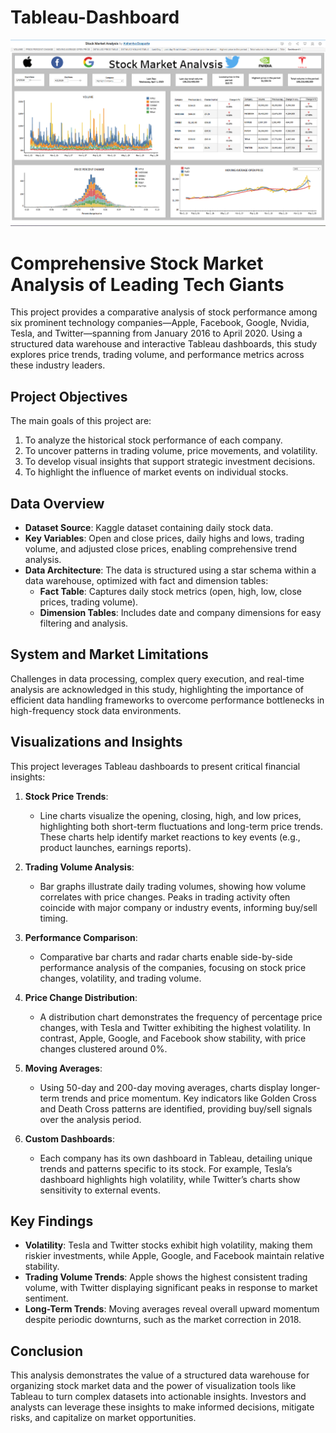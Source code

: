 # Tableau-Dashboard
![logo](https://github.com/Aisharriya/Tableau-Dashboard/blob/main/tableau.png)
# Comprehensive Stock Market Analysis of Leading Tech Giants

This project provides a comparative analysis of stock performance among six prominent technology companies—Apple, Facebook, Google, Nvidia, Tesla, and Twitter—spanning from January 2016 to April 2020. Using a structured data warehouse and interactive Tableau dashboards, this study explores price trends, trading volume, and performance metrics across these industry leaders.

## Project Objectives

The main goals of this project are:
1. To analyze the historical stock performance of each company.
2. To uncover patterns in trading volume, price movements, and volatility.
3. To develop visual insights that support strategic investment decisions.
4. To highlight the influence of market events on individual stocks.

## Data Overview

- **Dataset Source**: Kaggle dataset containing daily stock data.
- **Key Variables**: Open and close prices, daily highs and lows, trading volume, and adjusted close prices, enabling comprehensive trend analysis.
- **Data Architecture**: The data is structured using a star schema within a data warehouse, optimized with fact and dimension tables:
  - **Fact Table**: Captures daily stock metrics (open, high, low, close prices, trading volume).
  - **Dimension Tables**: Includes date and company dimensions for easy filtering and analysis.

## System and Market Limitations

Challenges in data processing, complex query execution, and real-time analysis are acknowledged in this study, highlighting the importance of efficient data handling frameworks to overcome performance bottlenecks in high-frequency stock data environments.

## Visualizations and Insights

This project leverages Tableau dashboards to present critical financial insights:

1. **Stock Price Trends**:
   - Line charts visualize the opening, closing, high, and low prices, highlighting both short-term fluctuations and long-term price trends. These charts help identify market reactions to key events (e.g., product launches, earnings reports).

2. **Trading Volume Analysis**:
   - Bar graphs illustrate daily trading volumes, showing how volume correlates with price changes. Peaks in trading activity often coincide with major company or industry events, informing buy/sell timing.

3. **Performance Comparison**:
   - Comparative bar charts and radar charts enable side-by-side performance analysis of the companies, focusing on stock price changes, volatility, and trading volume.

4. **Price Change Distribution**:
   - A distribution chart demonstrates the frequency of percentage price changes, with Tesla and Twitter exhibiting the highest volatility. In contrast, Apple, Google, and Facebook show stability, with price changes clustered around 0%.

5. **Moving Averages**:
   - Using 50-day and 200-day moving averages, charts display longer-term trends and price momentum. Key indicators like Golden Cross and Death Cross patterns are identified, providing buy/sell signals over the analysis period.

6. **Custom Dashboards**:
   - Each company has its own dashboard in Tableau, detailing unique trends and patterns specific to its stock. For example, Tesla’s dashboard highlights high volatility, while Twitter’s charts show sensitivity to external events.

## Key Findings
- **Volatility**: Tesla and Twitter stocks exhibit high volatility, making them riskier investments, while Apple, Google, and Facebook maintain relative stability.
- **Trading Volume Trends**: Apple shows the highest consistent trading volume, with Twitter displaying significant peaks in response to market sentiment.
- **Long-Term Trends**: Moving averages reveal overall upward momentum despite periodic downturns, such as the market correction in 2018.

## Conclusion
This analysis demonstrates the value of a structured data warehouse for organizing stock market data and the power of visualization tools like Tableau to turn complex datasets into actionable insights. Investors and analysts can leverage these insights to make informed decisions, mitigate risks, and capitalize on market opportunities.
